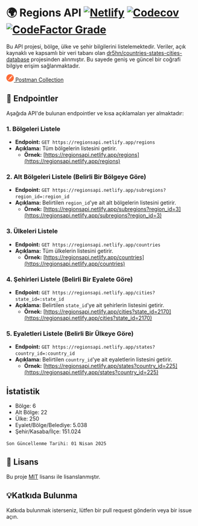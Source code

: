 # 🌍 Regions API [![Netlify](https://img.shields.io/netlify/2c6568b8-5d43-4ec4-b784-72735c518674?logo=netlify&logoColor=#00C7B7&labelColor=545a61)](https://app.netlify.app/sites/regionsapi/deploys) [![Codecov](https://img.shields.io/codecov/c/github/mustafagenc/regions?logo=codecov&logoColor=#F01F7A&labelColor=545a61)](https://codecov.io/gh/mustafagenc/regions) [![CodeFactor Grade](https://img.shields.io/codefactor/grade/github/mustafagenc/regions?logo=codefactor&logoColor=#F44A6A&labelColor=545a61)](https://www.codefactor.io/repository/github/mustafagenc/regions)

Bu API projesi, bölge, ülke ve şehir bilgilerini listelemektedir. Veriler, açık kaynaklı ve kapsamlı bir veri tabanı olan [dr5hn/countries-states-cities-database](https://github.com/dr5hn/countries-states-cities-database) projesinden alınmıştır. Bu sayede geniş ve güncel bir coğrafi bilgiye erişim sağlanmaktadır.

[![Postman Collection](public/postman.png) Postman Collection](public/Regions_API.postman_collection.json)

## 🚀 Endpointler

Aşağıda API'de bulunan endpointler ve kısa açıklamaları yer almaktadır:

### 1. Bölgeleri Listele

* **Endpoint:** `GET https://regionsapi.netlify.app/regions`
* **Açıklama:** Tüm bölgelerin listesini getirir.
  * **Örnek:** [https://regionsapi.netlify.app/regions](https://regionsapi.netlify.app/regions)

### 2. Alt Bölgeleri Listele (Belirli Bir Bölgeye Göre)

* **Endpoint:** `GET https://regionsapi.netlify.app/subregions?region_id=:region_id`
* **Açıklama:** Belirtilen `region_id`'ye ait alt bölgelerin listesini getirir.
  * **Örnek:** [https://regionsapi.netlify.app/subregions?region_id=3](https://regionsapi.netlify.app/subregions?region_id=3)

### 3. Ülkeleri Listele

* **Endpoint:** `GET https://regionsapi.netlify.app/countries`
* **Açıklama:** Tüm ülkelerin listesini getirir.
  * **Örnek:** [https://regionsapi.netlify.app/countries](https://regionsapi.netlify.app/countries)

### 4. Şehirleri Listele (Belirli Bir Eyalete Göre)

* **Endpoint:** `GET https://regionsapi.netlify.app/cities?state_id=:state_id`
* **Açıklama:** Belirtilen `state_id`'ye ait şehirlerin listesini getirir.
  * **Örnek:** [https://regionsapi.netlify.app/cities?state_id=2170](https://regionsapi.netlify.app/cities?state_id=2170)

### 5. Eyaletleri Listele (Belirli Bir Ülkeye Göre)

* **Endpoint:** `GET https://regionsapi.netlify.app/states?country_id=:country_id`
* **Açıklama:** Belirtilen `country_id`'ye ait eyaletlerin listesini getirir.
  * **Örnek:** [https://regionsapi.netlify.app/states?country_id=225](https://regionsapi.netlify.app/states?country_id=225)

## İstatistik

* Bölge: 6
* Alt Bölge: 22
* Ülke: 250
* Eyalet/Bölge/Belediye: 5.038
* Şehir/Kasaba/İlçe: 151.024

```Son Güncellenme Tarihi: 01 Nisan 2025```

## 📄 Lisans

Bu proje [MIT](LICENSE) lisansı ile lisanslanmıştır.

## 💡Katkıda Bulunma

Katkıda bulunmak isterseniz, lütfen bir pull request gönderin veya bir issue açın.

